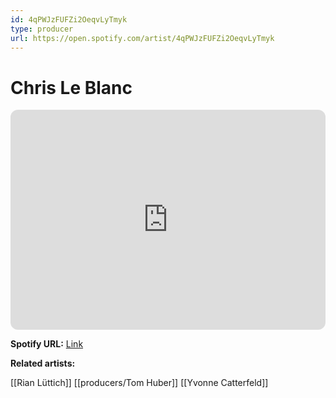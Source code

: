 ```yaml
---
id: 4qPWJzFUFZi2OeqvLyTmyk
type: producer
url: https://open.spotify.com/artist/4qPWJzFUFZi2OeqvLyTmyk
---
```

# Chris Le Blanc

<iframe style="border-radius:12px" src="https://open.spotify.com/embed/artist/4qPWJzFUFZi2OeqvLyTmyk" width="100%" height="352" frameBorder="0" allowfullscreen="" allow="autoplay; clipboard-write; encrypted-media; fullscreen; picture-in-picture" loading="lazy"></iframe>

**Spotify URL:** [Link](https://open.spotify.com/artist/4qPWJzFUFZi2OeqvLyTmyk)

**Related artists:**

[[Rian Lüttich]]
[[producers/Tom Huber]]
[[Yvonne Catterfeld]]

